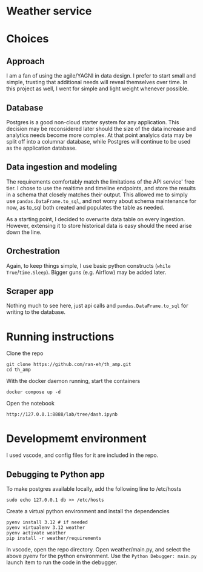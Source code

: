 # Weather service

# Choices
## Approach
I am a fan of using the agile/YAGNI in data design.  I prefer to start small and simple, trusting that additional needs will reveal themselves over time.  In this project as well, I went for simple and light weight whenever possible.
## Database
Postgres is a good non-cloud starter system for any application.  This decision may be reconsidered later should the size of the data increase
and analytics needs become more complex.  At that point analyics data may
be split off into a columnar database, while Postgres will continue to
be used as the application database.

## Data ingestion and modeling
The requirements comfortably match the limitations of the API service' free tier.  I chose to use the realtime and timeline endpoints, and store the results in a schema that closely matches their output.  This allowed me to simply use `pandas.DataFrame.to_sql`, and not worry about schema maintenance for now, as to_sql both created and populates the table as needed.

As a starting point, I decided to overwrite data table on every ingestion.  However, extensing it to store historical data is easy should the need arise down the line.

## Orchestration
Again, to keep things simple, I use basic python constructs (`while True`/`time.Sleep`).  Bigger guns (e.g. Airflow) may be added later.

## Scraper app
Nothing much to see here, just api calls and `pandas.DataFrame.to_sql` for writing to the database.

# Running instructions
Clone the repo
```
git clone https://github.com/ran-eh/th_amp.git
cd th_amp
```
With the docker daemon running, start the containers
```
docker compose up -d
```
Open the notebook
```
http://127.0.0.1:8888/lab/tree/dash.ipynb
```

# Developmemt environment
I used vscode, and config files for it are included in the repo.  

## Debugging te Python app
To make postgres available locally, add the following line to /etc/hosts
```
sudo echo 127.0.0.1 db >> /etc/hosts
```

Create a virtual python environment and install the dependencies
```
pyenv install 3.12 # if needed
pyenv virtualenv 3.12 weather
pyenv activate weather
pip install -r weather/requirements
```

In vscode, open the repo directory.  Open weather/main.py, and select the above pyenv for the python environment.
Use the `Python Debugger: main.py` launch item to run the code in the debugger.